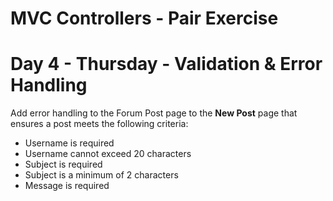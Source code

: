 # MVC Controllers - Pair Exercise

# Day 4 - Thursday - Validation & Error Handling

Add error handling to the Forum Post page to the **New Post** page that ensures a post meets the following criteria:

* Username is required
* Username cannot exceed 20 characters
* Subject is required
* Subject is a minimum of 2 characters
* Message is required